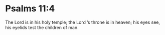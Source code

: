 # Psalms 11:4

The Lord is in his holy temple; the Lord ’s throne is in heaven; his eyes see, his eyelids test the children of man.

